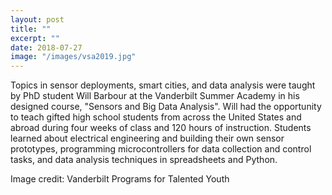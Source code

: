 ```yaml
---
layout: post
title: ""
excerpt: ""
date: 2018-07-27
image: "/images/vsa2019.jpg"
---
```


Topics in sensor deployments, smart cities, and data analysis were taught by PhD student Will Barbour at the Vanderbilt Summer Academy in his designed course, "Sensors and Big Data Analysis". Will had the opportunity to teach gifted high school students from across the United States and abroad during four weeks of class and 120 hours of instruction. Students learned about electrical engineering and building their own sensor prototypes, programming microcontrollers for data collection and control tasks, and data analysis techniques in spreadsheets and Python.

Image credit: Vanderbilt Programs for Talented Youth